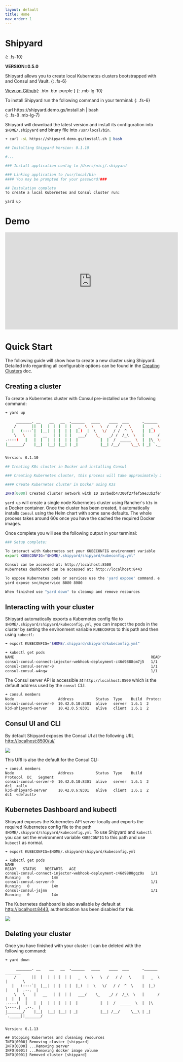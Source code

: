 ```yaml
---
layout: default
title: Home
nav_order: 1 
---
```


# Shipyard 
{: .fs-10}

**VERSION=0.5.0**

Shipyard allows you to create local Kubernetes clusters bootstrapped with and Consul and Vault.
{: .fs-6}

[View on Github](https://github.com/nicholasjackson/shipyard){: .btn .btn-purple }
{: .mb-lg-10}

To install Shipyard run the following command in your terminal:
{: .fs-6}

<div>
curl https://shipyard.demo.gs/install.sh | bash
</div>
{: .fs-8 .mb-lg-7}

Shipyard will download the latest version and install its configuration into `$HOME/.shipyard` and binary
file into `/usr/local/bin`.

```bash
➜ curl -sL https://shipyard.demo.gs/install.sh | bash

## Installing Shipyard Version: 0.1.10

#...

### Install application config to /Users/nicj/.shipyard

### Linking application to /usr/local/bin
#### You may be prompted for your password!###

## Instalation complete
To create a local Kubernetes and Consul cluster run:

yard up
```

# Demo

<iframe width="560" height="315" src="https://www.youtube.com/embed/jV8Jeuxb4ok" frameborder="0" allow="accelerometer; autoplay; encrypted-media; gyroscope; picture-in-picture" allowfullscreen></iframe>

# Quick Start
The following guide will show how to create a new cluster using Shipyard. Detailed info regarding all configurable options can be found in the [Creating Clusters](creating_clusters.html) doc.

## Creating a cluster
To create a Kubernetes cluster with Consul pre-installed use the following command:

```bash
➜ yard up

     _______. __    __   __  .______   ____    ____  ___      .______       _______
    /       ||  |  |  | |  | |   _  \  \   \  /   / /   \     |   _  \     |       \
   |   (----`|  |__|  | |  | |  |_)  |  \   \/   / /  ^  \    |  |_)  |    |  .--.  |
    \   \    |   __   | |  | |   ___/    \_    _/ /  /_\  \   |      /     |  |  |  |
.----)   |   |  |  |  | |  | |  |          |  |  /  _____  \  |  |\  \----.|  .--.  |
|_______/    |__|  |__| |__| | _|          |__| /__/     \__\ | _| `._____||_______/


Version: 0.1.10

## Creating K8s cluster in Docker and installing Consul

### Creating Kubernetes cluster, this process will take approximately 2 minutes

#### Create Kubernetes cluster in Docker using K3s

INFO[0000] Created cluster network with ID 187bedb47300f27fef59e33b2fef07270c4b397bd4df355e74ec6775a730738f
```

`yard up` will create a single node Kubernetes cluster using Rancher's `k3s` in a Docker container. Once the cluster has been created, it automatically installs `Consul` using the Helm chart with some sane defaults. The whole process takes around 60s once you have the cached the required Docker images.

Once complete you will see the following output in your terminal:

```bash
### Setup complete:

To interact with Kubernetes set your KUBECONFIG environment variable
export KUBECONFIG="$HOME/.shipyard/shipyard/kubeconfig.yml"

Consul can be accessed at: http://localhost:8500
Kubernetes dashboard can be accessed at: http://localhost:8443

To expose Kubernetes pods or services use the 'yard expose' command. e.g.
yard expose svc/myservice 8080 8080

When finished use "yard down" to cleanup and remove resources
```

## Interacting with your cluster

Shipyard automatically exports a Kubernetes config file to `$HOME/.shipyard/shipyard/kubeconfig.yml`, you can inspect the pods in the cluster by setting the environment variable `KUBECONFIG` to this path and then using `kubectl`:

```bash
➜ export KUBECONFIG="$HOME/.shipyard/shipyard/kubeconfig.yml"

➜ kubectl get pods
NAME                                                              READY   STATUS    RESTARTS   AGE
consul-consul-connect-injector-webhook-deployment-c46d9888cm7j5   1/1     Running   0          9m14s
consul-consul-server-0                                            1/1     Running   0          9m13s
consul-consul-w4nqw                                               1/1     Running   0          9m14s
```

The Consul server API is accessible at `http://localhost:8500` which is the default address used by the `consul` CLI.

```bash
➜ consul members
Node                    Address          Status  Type    Build  Protocol  DC   Segment
consul-consul-server-0  10.42.0.10:8301  alive   server  1.6.1  2         dc1  <all>
k3d-shipyard-server     10.42.0.5:8301   alive   client  1.6.1  2         dc1  <default>
```

## Consul UI and CLI
By default Shipyard exposes the Consul UI at the following URL [http://localhost:8500/ui/](http://localhost:8500/ui/)

![](images/consul_ui.png)

This URI is also the default for the Consul CLI:

```
➜ consul members
Node                    Address          Status  Type    Build  Protocol  DC   Segment
consul-consul-server-0  10.42.0.10:8301  alive   server  1.6.1  2         dc1  <all>
k3d-shipyard-server     10.42.0.6:8301   alive   client  1.6.1  2         dc1  <default>
```

## Kubernetes Dashboard and kubectl
Shipyard exposes the Kubernetes API server locally and exports the required Kubernetes config file to the path `$HOME/.shipyard/shipyard/kubeconfig.yml`. To use Shipyard and `kubectl` you can set the  environment variable `KUBECONFIG` to this path and use `kubectl` as normal.

```
➜ export KUBECONFIG=$HOME/.shipyard/shipyard/kubeconfig.yml

➜ kubectl get pods
NAME                                                              READY   STATUS    RESTARTS   AGE
consul-consul-connect-injector-webhook-deployment-c46d9888gqz9s   1/1     Running   0          14m
consul-consul-server-0                                            1/1     Running   0          14m
consul-consul-jsjmn                                               1/1     Running   0          14m
```

The Kubernetes dashboard is also available by default at [http://localhost:8443](http://localhost:8443), authentication has been disabled for this.

![](images/k8s_dashboard.png)

## Deleting your cluster
Once you have finished with your cluster it can be deleted with the following command:

```
➜ yard down

     _______. __    __   __  .______   ____    ____  ___      .______       _______
    /       ||  |  |  | |  | |   _  \  \   \  /   / /   \     |   _  \     |       \
   |   (----`|  |__|  | |  | |  |_)  |  \   \/   / /  ^  \    |  |_)  |    |  .--.  |
    \   \    |   __   | |  | |   ___/    \_    _/ /  /_\  \   |      /     |  |  |  |
.----)   |   |  |  |  | |  | |  |          |  |  /  _____  \  |  |\  \----.|  .--.  |
|_______/    |__|  |__| |__| | _|          |__| /__/     \__\ | _| `._____||_______/


Version: 0.1.13

## Stopping Kubernetes and cleaning resources
INFO[0000] Removing cluster [shipyard]
INFO[0000] ...Removing server
INFO[0001] ...Removing docker image volume
INFO[0001] Removed cluster [shipyard]
```
